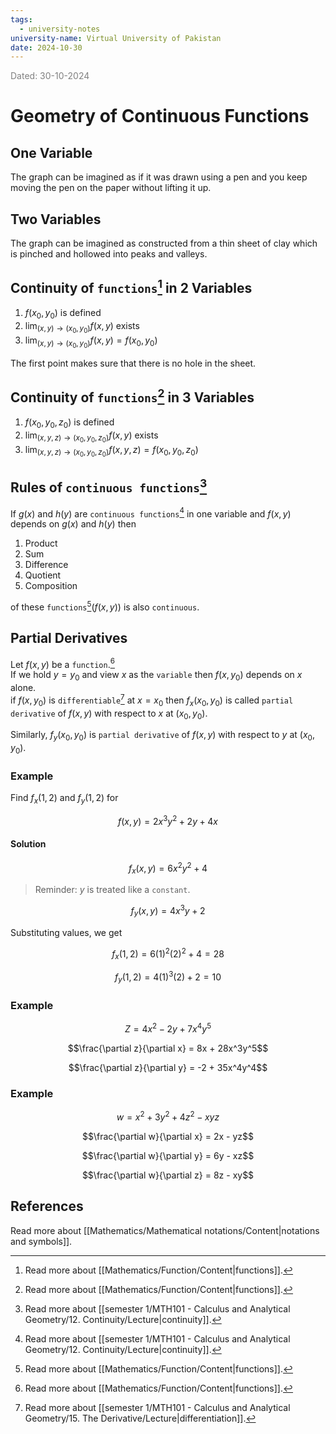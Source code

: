 ```yaml
---
tags:
  - university-notes
university-name: Virtual University of Pakistan
date: 2024-10-30
---
```


<span style="color: gray;">Dated: 30-10-2024</span>

# Geometry of Continuous Functions

## One Variable

The graph can be imagined as if it was drawn using a pen and you keep moving the pen on the paper without lifting it up.

## Two Variables

The graph can be imagined as constructed from a thin sheet of clay which is pinched and hollowed into peaks and valleys.

## Continuity of `functions`[^1] in 2 Variables

1. $f(x_0, y_0)$ is defined
2. $\lim_{(x, y) \to (x_0, y_0)} f(x, y)$ exists
3. $\lim_{(x, y) \to (x_0, y_0)} f(x, y) = f(x_0, y_0)$

The first point makes sure that there is no hole in the sheet.

## Continuity of `functions`[^1] in 3 Variables

1. $f(x_0, y_0, z_0)$ is defined
2. $\lim_{(x, y, z) \to (x_0, y_0, z_0)} f(x, y)$ exists
3. $\lim_{(x, y, z) \to (x_0, y_0, z_0)} f(x, y, z) = f(x_0, y_0, z_0)$

## Rules of `continuous functions`[^2]

If $g(x)$ and $h(y)$ are `continuous functions`[^2] in one variable and $f(x, y)$ depends on $g(x)$ and $h(y)$ then

1. Product
2. Sum
3. Difference
4. Quotient
5. Composition

of these `functions`[^1]($f(x, y)$) is also `continuous`.

## Partial Derivatives

Let $f(x, y)$ be a `function`.[^1]  
If we hold $y = y_0$ and view $x$ as the `variable` then $f(x, y_0)$ depends on $x$ alone.  
if $f(x, y_0)$ is `differentiable`[^3] at $x = x_0$ then $f_x(x_0, y_0)$ is called `partial derivative` of $f(x, y)$ with respect to $x$ at $(x_0, y_0)$.

Similarly, $f_y(x_0, y_0)$ is `partial derivative` of $f(x, y)$ with respect to $y$ at $(x_0, y_0)$.

### Example

Find $f_x(1, 2)$ and $f_y(1, 2)$ for  

$$f(x,y) = 2x^3y^2 + 2y + 4x$$

#### Solution

$$f_x(x, y) = 6 x^2 y^2 + 4$$

> Reminder: $y$ is treated like a `constant`.

$$f_y(x, y) = 4 x^3 y + 2$$

Substituting values, we get  

$$f_x(1, 2) = 6(1)^2(2)^2 + 4 = 28$$

$$f_y(1, 2) = 4(1)^3(2) + 2 = 10$$

### Example

$$Z = 4x^2 - 2y + 7x^4y^5$$

$$\frac{\partial z}{\partial x} = 8x + 28x^3y^5$$

$$\frac{\partial z}{\partial y} = -2 + 35x^4y^4$$

### Example

$$w = x^2 + 3y^2 + 4z^2 - xyz$$

$$\frac{\partial w}{\partial x} = 2x - yz$$

$$\frac{\partial w}{\partial y} = 6y - xz$$

$$\frac{\partial w}{\partial z} = 8z - xy$$

## References

Read more about [[Mathematics/Mathematical notations/Content|notations and symbols]].

[^1]: Read more about [[Mathematics/Function/Content|functions]].
[^2]: Read more about [[semester 1/MTH101 - Calculus and Analytical Geometry/12. Continuity/Lecture|continuity]].
[^3]: Read more about [[semester 1/MTH101 - Calculus and Analytical Geometry/15. The Derivative/Lecture|differentiation]].